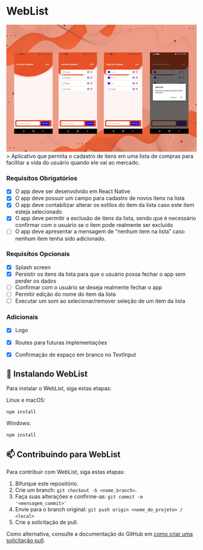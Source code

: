 # WebList

<center>
<img src="./assets/bkgreadme.png" alt="exemplo imagem">
</center>
> Aplicativo que permita o cadastro de itens em uma lista de compras para facilitar a vida do usuário quando ele vai ao mercado.


### Requisitos Obrigatórios

- [x] O app deve ser desenvolvido em React Native
- [x] O app deve possuir um campo para cadastro de novos itens na lista
- [x] O app deve contabilizar alterar os estilos do item da lista caso este item esteja selecionado
- [x] O app deve permitir a exclusão de itens da lista, sendo que é necessário confirmar com o usuário se o item pode realmente ser excluído
- [ ] O app deve apresentar a mensagem de “nenhum item na lista” caso nenhum item tenha sido adicionado.

### Requisitos Opcionais

- [x] Splash screen
- [x] Persistir os itens da lista para que o usuário possa fechar o app sem perder os dados
- [ ] Confirmar com o usuário se deseja realmente fechar o app
- [ ] Permitir edição do nome do item da lista
- [ ] Executar um som ao selecionar/remover seleção de um item da lista

### Adicionais 

- [x] Logo
- [x] Routes para futuras implementações
- [x] Confirmação de espaço em branco no TextInput


## 🚀 Instalando WebList

Para instalar o WebList, siga estas etapas:

Linux e macOS:
```
npm install
```

Windows:
```
npm install
```

## 📫 Contribuindo para WebList
<!---Se o seu README for longo ou se você tiver algum processo ou etapas específicas que deseja que os contribuidores sigam, considere a criação de um arquivo CONTRIBUTING.md separado--->
Para contribuir com WebList, siga estas etapas:

1. Bifurque este repositório.
2. Crie um branch: `git checkout -b <nome_branch>`.
3. Faça suas alterações e confirme-as: `git commit -m '<mensagem_commit>'`
4. Envie para o branch original: `git push origin <nome_do_projeto> / <local>`
5. Crie a solicitação de pull.

Como alternativa, consulte a documentação do GitHub em [como criar uma solicitação pull](https://help.github.com/en/github/collaborating-with-issues-and-pull-requests/creating-a-pull-request).

